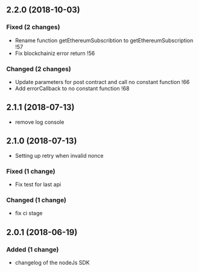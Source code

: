 ## 2.2.0 (2018-10-03)

### Fixed (2 changes)
* Rename function getEthereumSubscribtion to getEthereumSubscription !57
* Fix blockchainiz error return !56

### Changed (2 changes)
* Update parameters for post contract and call no constant function !66
* Add errorCallback to no constant function !68

## 2.1.1 (2018-07-13)

* remove log console

## 2.1.0 (2018-07-13)

* Setting up retry when invalid nonce

### Fixed (1 change)
* Fix test for last api

### Changed (1 change)
* fix ci stage

## 2.0.1 (2018-06-19)

### Added (1 change)
* changelog of the nodeJs SDK






